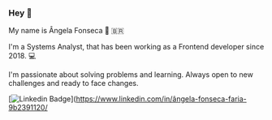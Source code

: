 ### Hey 👋

My name is Ângela Fonseca :woman: :brazil:

I'm a Systems Analyst, that has been working as a Frontend developer since 2018.  :computer:

I'm passionate about solving problems and learning. Always open to new challenges and ready to face changes.

[![Linkedin Badge](https://img.shields.io/badge/-LinkedIn-blue?style=flat-square&logo=Linkedin&logoColor=white&link=https://www.linkedin.com/in/ângela-fonseca-faria-9b2391120/)](https://www.linkedin.com/in/ângela-fonseca-faria-9b2391120/

